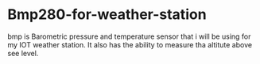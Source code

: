 # Bmp280-for-weather-station
bmp is Barometric pressure and temperature sensor that i will be using for my IOT weather station. It also has the ability to measure tha altitute above see level.
